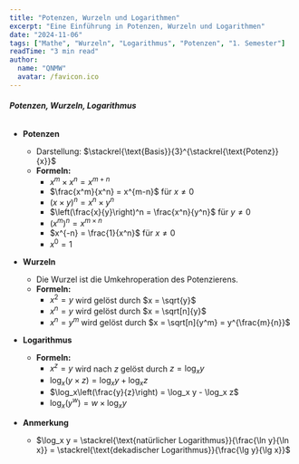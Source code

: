 ```yaml
---
title: "Potenzen, Wurzeln und Logarithmen"
excerpt: "Eine Einführung in Potenzen, Wurzeln und Logarithmen"
date: "2024-11-06"
tags: ["Mathe", "Wurzeln", "Logarithmus", "Potenzen", "1. Semester"]
readTime: "3 min read"
author:
  name: "QNMW"
  avatar: /favicon.ico
---
```


###### **Potenzen, Wurzeln, Logarithmus**

- **Potenzen**
	- Darstellung: $\stackrel{\text{Basis}}{3}^{\stackrel{\text{Potenz}}{x}}$
	- **Formeln:**
		- $x^m \times x^n = x^{m+n}$
		- $\frac{x^m}{x^n} = x^{m-n}$ für $x \neq 0$
		- $(x \times y)^n = x^n \times y^n$
		- $\left(\frac{x}{y}\right)^n = \frac{x^n}{y^n}$ für $y \neq 0$
		- $(x^m)^n = x^{m \times n}$
		- $x^{-n} = \frac{1}{x^n}$ für $x \neq 0$
		- $x^0 = 1$

- **Wurzeln**
	- Die Wurzel ist die Umkehroperation des Potenzierens.
	- **Formeln:**
		- $x^2 = y$ wird gelöst durch $x = \sqrt{y}$
		- $x^n = y$ wird gelöst durch $x = \sqrt[n]{y}$
		- $x^n = y^m$ wird gelöst durch $x = \sqrt[n]{y^m} = y^{\frac{m}{n}}$

- **Logarithmus**
	- **Formeln:**
		- $x^z = y$ wird nach $z$ gelöst durch $z = \log_x y$
		- $\log_x(y \times z) = \log_x y + \log_x z$
		- $\log_x\left(\frac{y}{z}\right) = \log_x y - \log_x z$
		- $\log_x(y^w) = w \times \log_x y$

- **Anmerkung**
	- $\log_x y = \stackrel{\text{natürlicher Logarithmus}}{\frac{\ln y}{\ln x}} = \stackrel{\text{dekadischer Logarithmus}}{\frac{\lg y}{\lg x}}$





